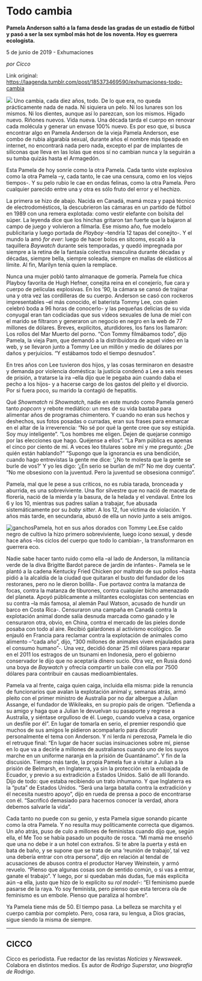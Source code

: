 # Todo cambia

**Pamela Anderson saltó a la fama desde las gradas de un estadio de fútbol y pasó a ser la sex symbol más hot de los noventa. Hoy es guerrera ecologista.**

5 de junio de 2019 - Exhumaciones

_por Cicco_

Link original: https://laagenda.tumblr.com/post/185373469590/exhumaciones-todo-cambia

![](https://64.media.tumblr.com/1ed1cc92cfd3bec42e3f600c958041bd/08538cce88371bc1-9a/s500x750/2157238d90de81f636c01770b9cc6bd9c8ccad91.jpg)
Uno cambia, cada diez años, todo. De lo que era, no queda prácticamente nada de nada. Ni siquiera un pelo. Ni los lunares son los mismos. Ni los dientes, aunque así lo parezcan, son los mismos. Hígado nuevo. Riñones nuevos. Vida nueva. Una década tarda el cuerpo en renovar cada molécula y generar un envase 100% nuevo. Es por eso que, si busca encontrar algo en Pamela Anderson de la vieja Pamela Anderson, ese combo de rubia algarabía sexual, durante años el nombre más tipeado en internet, no encontrará nada pero nada, excepto el par de implantes de siliconas que lleva en las lolas que esos sí no cambian nunca y la seguirán a su tumba quizás hasta el Armagedón.

Esta Pamela de hoy sonríe como la otra Pamela. Cada tanto viste explosiva como la otra Pamela –y, cada tanto, le cae una censura, como en los viejos tiempos-. Y su pelo rubio le cae en ondas felinas, como la otra Pamela. Pero cualquier parecido entre una y otra es sólo fruto del error y el hechizo. 

La primera se hizo de abajo. Nacida en Canadá, mamá moza y papá técnico de electrodomésticos, la descubrieron las cámaras en un partido de fútbol en 1989 con una remera explotada: como vestir elefante con bolsita del súper. La leyenda dice que los hinchas gritaron tan fuerte que la bajaron al campo de juego y volvieron a filmarla. Ese mismo año, fue modelo publicitaria y luego portada de *Playboy* –tendría 12 tapas del conejito-. Y el mundo la amó *for ever*: luego de hacer bolos en sitcoms, escaló a la taquillera *Baywatch* durante seis temporadas, y quedó impregnada por siempre a la retina de la fantasía colectiva masculina durante décadas y décadas, siempre bella, siempre soleada, siempre en mallas de elásticos al límite. Al fin, Marilyn tenía quien la remplace.

Nunca una mujer pobló tanto almanaque de gomería. Pamela fue chica Playboy favorita de Hugh Hefner, conejita reina en el conejerío, fue cara y cuerpo de películas explosivas. En los ’90, la cámara se cansó de trajinar una y otra vez las cordilleras de su cuerpo. Anderson se casó con rockeros impresentables –el más conocido, el baterista Tommy Lee, con quien celebró boda a 96 horas de conocerlo- y las pequeñas delicias de su vida conyugal eran tan codiciadas que sus videos sexuales de luna de miel con el marido se filtraron y generaron un negocio en negro en la web de 77 millones de dólares. Breves, explícitos, aturdidores, los fans los llamaron: Los rollos del Mar Muerto del porno. “Con Tommy filmábamos todo”, dijo Pamela, la vieja Pam, que demandó a la distribuidora de aquel video en la web, y se llevaron junto a Tommy Lee un millón y medio de dólares por daños y perjuicios. “Y estábamos todo el tiempo desnudos”.

En tres años con Lee tuvieron dos hijos, y las cosas terminaron en desastre y demanda por violencia doméstica: la justicia condenó a Lee a seis meses de prisión, a tratarse la ira –ella dijo que le pegaba aún cuando daba el pecho a los hijos- y a hacerse cargo de los gastos del pleito y el divorcio. Por si fuera poco, su marido la contagió de hepatitis. 

Qué *Showmatch* ni *Showmatch*, nadie en este mundo como Pamela generó tanto *popcorn* y rebote mediático: un mes de su vida bastaba para alimentar años de programas chimentero. Y cuando no eran sus hechos y deshechos, sus fotos posadas o curradas, eran sus frases para enmarcar en el altar de la irreverencia: “No sé por qué la gente cree que soy estúpida. Soy muy inteligente”. “Los hombres me eligen. Dejen de quejarse conmigo por las elecciones que hago. Quéjense a ellos”. “La Pam pública es apenas el cinco por ciento de mí. A veces leo titulares sobre mí y me preguntó: ¿De quién están hablando?” “Supongo que la ignorancia es una bendición, cuando hago entrevistas la gente me dice: ‘¿No te molesta que la gente se burle de vos?’ Y yo les digo: ‘¿En serio se burlan de mí?’ No me doy cuenta”. “No me obsesiono con la juventud. Pero la juventud se obsesiona conmigo”.

Pamela, mal que le pese a sus críticos, no es rubia tarada, bronceada y aburrida, es una sobreviviente. Una flor silvestre que no nació de maceta de florería, nació de la mierda y la basura, de la helada y el vendaval. Entre los 6 y los 10, mientras sus padres salían a trabajar, fue abusada sistemáticamente por su *baby sitter*. A los 12, fue víctima de violación. Y años más tarde, en secundaria, abusó de ella un novio junto a seis amigos.

![ganchos](https://64.media.tumblr.com/b3e548581f76fd16a01bfe6cdb34dfaa/08538cce88371bc1-10/s500x750/9dc9aeb9e798d948dcd02070e21dafe5013a2990.jpg)Pamela, hot en sus años dorados con Tommy Lee.Ese caldo negro de cultivo la hizo primero sobreviviente, luego ícono sexual, y desde hace años –los ciclos del cuerpo que todo lo cambian-, la transformaron en guerrera eco.

Nadie sabe hacer tanto ruido como ella –al lado de Anderson, la militancia verde de la diva Brigitte Bardot parece de jardín de infantes-. Pamela se le plantó a la cadena Kentucky Fried Chicken por maltrato de sus pollos –hasta pidió a la alcaldía de la ciudad que quitaran el busto del fundador de los restoranes, pero no le dieron bolilla-. Fue portavoz contra la matanza de focas, contra la matanza de tiburones, contra cualquier bicho amenazado del planeta. Apoyó públicamente a militantes ecologistas con sentencias en su contra –la más famosa, al alemán Paul Watson, acusado de hundir un barco en Costa Rica-. Censuraron una campaña en Canadá contra la explotación animal donde salía desnuda marcada como ganado y le censuraron otra, obvio, en China, contra el mercado de las pieles donde posaba con todo al aire. Recibió galardones al activismo ecológico. Se enjauló en Francia para reclamar contra la explotación de animales como alimento –“cada año”, dijo, “300 millones de animales viven enjaulados para el consumo humano”-. Una vez, decidió donar 25 mil dólares para reparar en el 2011 los estragos de un tsunami en Indonesia, pero el gobierno conservador le dijo que no aceptaría dinero sucio. Otra vez, en Rusia donó una boya de *Baywatch* y ofrecía compartir un baile con ella por 7500 dólares para contribuir en causas medioambientales.

Pamela va al frente, caiga quien caiga, incluida ella misma: pide la renuncia de funcionarios que avalan la explotación animal y, semanas atrás, armó pleito con el primer ministro de Australia por no dar albergue a Julian Assange, el fundador de Wikileaks, en su propio país de origen. “Defienda a su amigo y haga que a Julian le devuelvan su pasaporte y regrese a Australia, y siéntase orgulloso de él. Luego, cuando vuelva a casa, organice un desfile por él”. En lugar de tomarla en serio, el premier respondió que muchos de sus amigos le pidieron acompañarlo para discutir personalmente el tema con Anderson. Y ni lerda ni perezosa, Pamela le dio el retruque final: “En lugar de hacer sucias insinuaciones sobre mí, piense en lo que va a decirle a millones de australianos cuando uno de los suyos marche en un uniforme naranja en la prisión de Guantánamo”. Y fin de la discusión. Tiempo más tarde, la propia Pamela fue a visitar a Julian a la prisión de Belmarsh, en Inglaterra, ya sin la protección en la embajada de Ecuador, y previo a su extradición a Estados Unidos. Salió de allí llorando. Dijo de todo: que estaba recibiendo un trato inhumano. Y que Inglaterra es la “puta” de Estados Unidos. “Será una larga batalla contra la extradición y él necesita nuestro apoyo”, dijo en rueda de prensa a poco de encontrarse con él. “Sacrificó demasiado para hacernos conocer la verdad, ahora debemos salvarle la vida”.

Cada tanto no puede con su genio, y esta Pamela sigue sonando picante como la otra Pamela. Y no resulta muy políticamente correcta que digamos. Un año atrás, puso de culo a millones de feministas cuando dijo que, según ella, el Me Too se había pasado un poquito de rosca. “Mi mamá me enseñó que una no debe ir a un hotel con extraños. Si te abre la puerta y está en bata de baño, y se supone que se trata de una ‘reunión de trabajo’, tal vez una debería entrar con otra persona”, dijo en relación al tendal de acusaciones de abusos contra el productor Harvey Weinstein, y armó revuelo. “Pienso que algunas cosas son de sentido común, o si vas a entrar, ganate el trabajo”. Y luego, por si quedaban más dudas, fue más explícita aún –a ella, justo que hizo de lo explícito su *rol model*-: “El feminismo puede pasarse de la raya. Yo soy feminista, pero pienso que esta tercera ola de feminismo es un embole. Pienso que paraliza al hombre”. 

Ya Pamela tiene más de 50. El tiempo pasa. La belleza se marchita y el cuerpo cambia por completo. Pero, cosa rara, su lengua, a Dios gracias, sigue siendo la misma de siempre.

  




---

 CICCO
------

 Cicco es periodista. Fue redactor de las revistas *Noticias* y *Newsweek*. Colabora en distintos medios. Es autor de *Rodrigo Superstar, una biografía de Rodrigo*. 

